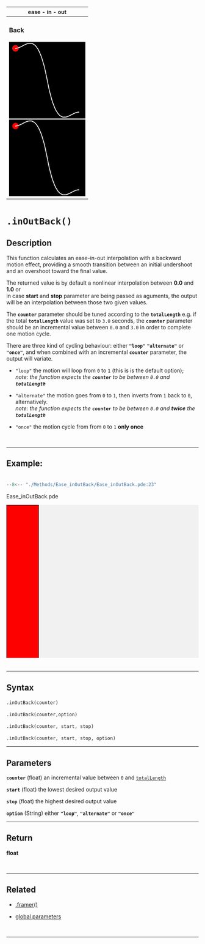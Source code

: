  <div class="table">
    <table>
        <thead>
            <tr>
                <th colspan="1">ease - in - out</th>
            </tr>
        </thead>
        <tbody>
            <tr>
                <td colspan="3"><h3>Back</h3></td>
            </tr>
            <tr>
                <td>
                    <div class="gifImg">
                        <img src="../images/curve/Ease_inOutBack.gif" alt="Demo" />
                    </div>
                    <div class="fixImg">
                        <img src="../images/curve/Ease_inOutBack.png" alt="Demo" />
                    </div>
                </td>
            </tr>
        </tbody>
    </table>
 </div>

# `.inOutBack()`

## Description

This function calculates an ease-in-out interpolation with a backward motion effect, providing a smooth transition between an initial undershoot and an overshoot toward the final value.

The returned value is by default a nonlinear interpolation between **0.0** and **1.0** or  
in case **start** and **stop** parameter are being passed as aguments, the output will be an interpolation between those two given values.

The **`counter`** parameter should be tuned according to the **`totalLength`**
e.g. if the total **`totalLength`** value was set to `3.0` seconds, the **`counter`** parameter should be an incremental value between `0.0` and `3.0` in order to complete one motion cycle.

There are three kind of cycling behaviour: either **`"loop"`** **`"alternate"`** or **`"once"`**, and when combined with an incremental **`counter`** parameter, the output will variate.

- `"loop"` the motion will loop from `0` to `1` (this is is the default option);  
  _note: the function expects the **`counter`** to be between `0.0` and **`totalLength`**_

- `"alternate"` the motion goes from `0` to `1`, then inverts from `1` back to `0`, alternatively.  
  _note: the function expects the **`counter`** to be between `0.0` and **twice** the **`totalLength`**_

- `"once"` the motion cycle from from `0` to `1` **only once**

<br>

---

## Example:

```java hl_lines="18"  title="Ease_inOutBack.pde"

--8<-- "./Methods/Ease_inOutBack/Ease_inOutBack.pde:23"

```

<div class="exampleWindow">
  <div class="title">
      <div class="dot red"></div>
      <div class="dot amber"></div>
      <div class="dot green"></div>
        <p >Ease_inOutBack.pde</p>
  </div>

<img src="../images/methods/ease_inOutBack_method.gif" alt="ease_inOutBack_method" width="600" height="400">

</div>
<br>

---

## Syntax

`.inOutBack(counter)`

`.inOutBack(counter,option)`

`.inOutBack(counter, start, stop)`

`.inOutBack(counter, start, stop, option)`

---

## Parameters

**`counter`** (float) an incremental value between `0` and [`totalLength`](../globalParameters.md#totallength)

**`start`** (float) the lowest desired output value

**`stop`** (float) the highest desired output value

**`option`** (String) either **`"loop"`**, **`"alternate"`** or **`"once"`**

---

## Return

**float**

<br>

---

## Related

- [.framer()](../tools/framer.md)

- [global parameters](../globalParameters.md)

<br>

---
